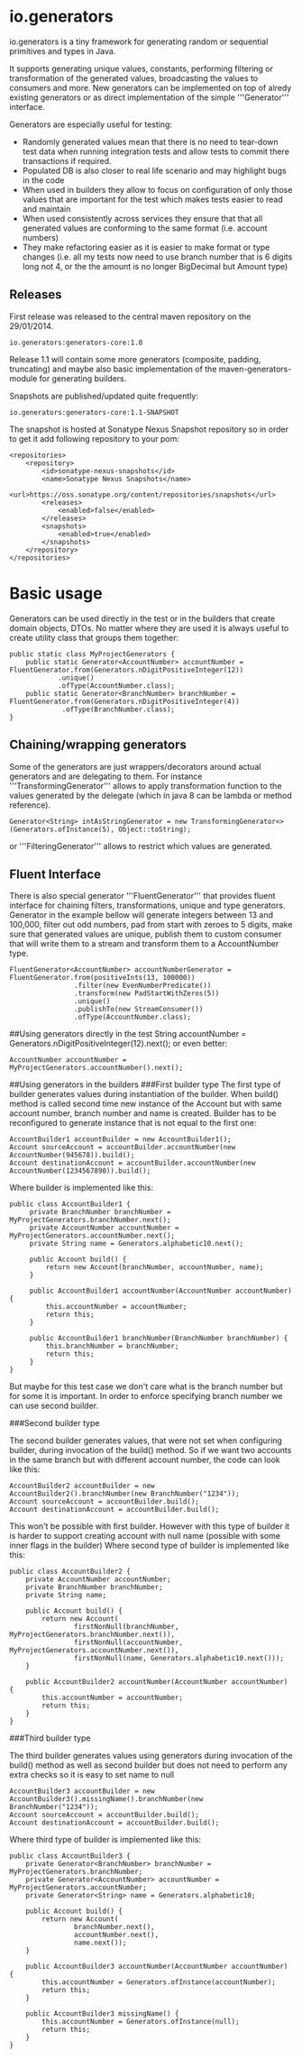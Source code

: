 io.generators
==========

io.generators is a tiny framework for generating random or sequential primitives and types in Java.

It supports generating unique values, constants, performing filtering or transformation of the generated values, broadcasting the values to consumers and more.
New generators can be implemented on top of alredy existing generators or as direct implementation of the simple '''Generator<T>''' interface.

Generators are especially useful for testing:
 -   Randomly generated values mean that there is no need to tear-down test data when running integration tests and allow tests to commit there transactions if required.
 -   Populated DB is also closer to real life scenario and may highlight bugs in the code
 -   When used in builders they allow to focus on configuration of only those values that are important for the test which makes tests easier to read and maintain
 -   When used consistently across services they ensure that that all generated values are conforming to the same format (i.e. account numbers)
 -   They make refactoring easier as it is easier to make format or type changes (i.e. all my tests now need to use branch number that is 6 digits long not 4, or the the amount is no longer BigDecimal but Amount type)


Releases
-------------
First release was released to the central maven repository on the 29/01/2014.

    io.generators:generators-core:1.0

Release 1.1 will contain some more generators (composite, padding, truncating) and maybe also basic implementation of the maven-generators-module for generating builders.

Snapshots are published/updated quite frequently: 

    io.generators:generators-core:1.1-SNAPSHOT

The snapshot is hosted at Sonatype Nexus Snapshot repository so in order to get it add following repository to your pom:

    <repositories>
        <repository>
            <id>sonatype-nexus-snapshots</id>
            <name>Sonatype Nexus Snapshots</name>
            <url>https://oss.sonatype.org/content/repositories/snapshots</url>
            <releases>
                <enabled>false</enabled>
            </releases>
            <snapshots>
                <enabled>true</enabled>
            </snapshots>
        </repository>
    </repositories>


Basic usage
==========
Generators can be used directly in the test or in the builders that create domain objects, DTOs.
No matter where they are used it is always useful to create utility class that groups them together:

    public static class MyProjectGenerators {
        public static Generator<AccountNumber> accountNumber = FluentGenerator.from(Generators.nDigitPositiveInteger(12))
                .unique()
                .ofType(AccountNumber.class);
        public static Generator<BranchNumber> branchNumber = FluentGenerator.from(Generators.nDigitPositiveInteger(4))
                 .ofType(BranchNumber.class);
    }

## Chaining/wrapping generators
Some of the generators are just wrappers/decorators around actual generators and are delegating to them.
For instance  '''TransformingGenerator''' allows to apply transformation function to the values generated by the delegate (which in java 8 can be lambda or method reference).

    Generator<String> intAsStringGenerator = new TransformingGenerator<>(Generators.ofInstance(5), Object::toString);

or '''FilteringGenerator''' allows to restrict which values are generated.

## Fluent Interface
There is also special generator '''FluentGenerator''' that provides fluent interface for chaining filters, transformations, unique and type generators.
Generator in the example bellow will generate integers between 13 and 100,000, filter out odd numbers, pad from start with zeroes to 5 digits, make sure that generated values are unique, publish them to custom consumer that will write them to a stream and transform them to a AccountNumber type.

    FluentGenerator<AccountNumber> accountNumberGenerator = FluentGenerator.from(positiveInts(13, 100000))
                    .filter(new EvenNumberPredicate())
                    .transform(new PadStartWithZeros(5))
                    .unique()
                    .publishTo(new StreamConsumer())
                    .ofType(AccountNumber.class);

##Using generators directly in the test
    String accountNumber = Generators.nDigitPositiveInteger(12).next();
or even better:

    AccountNumber accountNumber = MyProjectGenerators.accountNumber().next();

##Using generators in the builders
###First  builder type
The first type of builder generates values during instantiation of the builder.
When build() method is called second time new instance of the Account but with same account number, branch number and name is created.
Builder has to be reconfigured to generate instance that is not equal to the first one:

    AccountBuilder1 accountBuilder = new AccountBuilder1();
    Account sourceAccount = accountBuilder.accountNumber(new AccountNumber(945678)).build();
    Account destinationAccount = accountBuilder.accountNumber(new AccountNumber(1234567890)).build();

Where builder is implemented like this:

    public class AccountBuilder1 {
         private BranchNumber branchNumber = MyProjectGenerators.branchNumber.next();
         private AccountNumber accountNumber = MyProjectGenerators.accountNumber.next();
         private String name = Generators.alphabetic10.next();

         public Account build() {
             return new Account(branchNumber, accountNumber, name);
         }

         public AccountBuilder1 accountNumber(AccountNumber accountNumber) {
             this.accountNumber = accountNumber;
             return this;
         }

         public AccountBuilder1 branchNumber(BranchNumber branchNumber) {
             this.branchNumber = branchNumber;
             return this;
         }
    }


But maybe for this test case we don't care what is the branch number but for some it is important. In order to enforce specifying branch number we can use second builder.

###Second builder type

The second builder generates values, that were not set when configuring builder, during invocation of the build() method.
So if we want two accounts in the same branch but with different account number, the code can look like this:

    AccountBuilder2 accountBuilder = new AccountBuilder2().branchNumber(new BranchNumber("1234"));
    Account sourceAccount = accountBuilder.build();
    Account destinationAccount = accountBuilder.build();

This won't be possible with first builder. However with this type of builder it is harder to support creating account with null name (possible with some inner flags in the builder)
Where second type of builder is implemented like this:

    public class AccountBuilder2 {
        private AccountNumber accountNumber;
        private BranchNumber branchNumber;
        private String name;

        public Account build() {
            return new Account(
                    firstNonNull(branchNumber, MyProjectGenerators.branchNumber.next()),
                    firstNonNull(accountNumber, MyProjectGenerators.accountNumber.next()),
                    firstNonNull(name, Generators.alphabetic10.next()));
        }

        public AccountBuilder2 accountNumber(AccountNumber accountNumber) {
            this.accountNumber = accountNumber;
            return this;
        }
    }

###Third builder type

The third builder generates values using generators during invocation of the build() method as well as second builder
but does not need to perform any extra checks so it is easy to set name to null

    AccountBuilder3 accountBuilder = new AccountBuilder3().missingName().branchNumber(new BranchNumber("1234"));
    Account sourceAccount = accountBuilder.build();
    Account destinationAccount = accountBuilder.build();

Where third type of builder is implemented like this:

    public class AccountBuilder3 {
        private Generator<BranchNumber> branchNumber = MyProjectGenerators.branchNumber;
        private Generator<AccountNumber> accountNumber = MyProjectGenerators.accountNumber;
        private Generator<String> name = Generators.alphabetic10;

        public Account build() {
            return new Account(
                    branchNumber.next(),
                    accountNumber.next(),
                    name.next());
        }

        public AccountBuilder3 accountNumber(AccountNumber accountNumber) {
            this.accountNumber = Generators.ofInstance(accountNumber);
            return this;
        }

        public AccountBuilder3 missingName() {
            this.accountNumber = Generators.ofInstance(null);
            return this;
        }
    }
